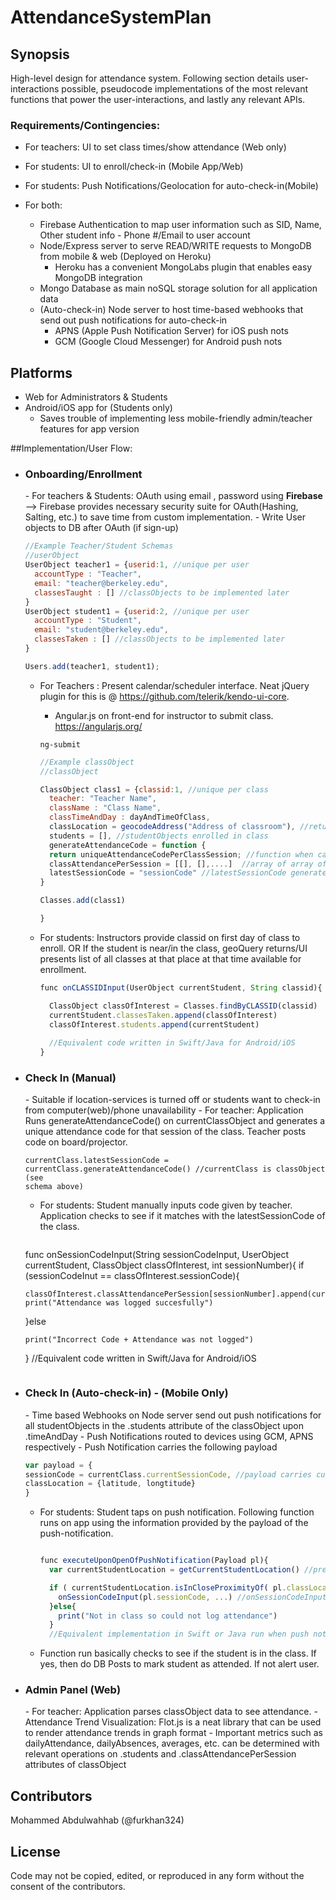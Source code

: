 # AttendanceSystemPlan

## Synopsis

High-level design for attendance system. Following section details user-interactions possible, pseudocode implementations of the most relevant functions that power the user-interactions, and lastly any relevant APIs.

<h3>Requirements/Contingencies:</h3>

- For teachers: UI to set class times/show attendance (Web only)
- For students: UI to enroll/check-in (Mobile App/Web) 
- For students: Push Notifications/Geolocation for auto-check-in(Mobile)
- For both:

  - Firebase Authentication to map user information such as SID, Name, Other student info - Phone #/Email to user account
  - Node/Express server to serve READ/WRITE requests to MongoDB from mobile & web (Deployed on Heroku)
    - Heroku has a convenient MongoLabs plugin that enables easy MongoDB integration
  - Mongo Database as main noSQL storage solution for all application data
  - (Auto-check-in) Node server to host time-based webhooks that send out push notifications for auto-check-in
    - APNS (Apple Push Notification Server) for iOS push nots
    - GCM (Google Cloud Messenger) for Android push nots
  
## Platforms

- Web for Administrators & Students
- Android/iOS app for (Students only)
  - Saves trouble of implementing less mobile-friendly admin/teacher features for app version

##Implementation/User Flow:

- <h3>Onboarding/Enrollment</h3>
  - For teachers & Students: OAuth using email , password using <b>Firebase</b> --> Firebase provides necessary security suite for OAuth(Hashing, Salting, etc.)
    to save time from custom implementation. 
  - Write User objects to DB after OAuth (if sign-up)
  
    ``` JavaScript 
    //Example Teacher/Student Schemas 
    //userObject
    UserObject teacher1 = {userid:1, //unique per user
      accountType : "Teacher",
      email: "teacher@berkeley.edu",
      classesTaught : [] //classObjects to be implemented later
    }
    UserObject student1 = {userid:2, //unique per user
      accountType : "Student",
      email: "student@berkeley.edu",
      classesTaken : [] //classObjects to be implemented later
    }
    
    Users.add(teacher1, student1);
    ```
  
  - For Teachers : Present calendar/scheduler interface. Neat jQuery plugin for this is  @ <a>https://github.com/telerik/kendo-ui-core</a>.
    - Angular.js on front-end for instructor to submit class. <a>https://angularjs.org/</a> 
    
    <code>ng-submit</code>
    
    ```JavaScript
    //Example classObject
    //classObject
    
    ClassObject class1 = {classid:1, //unique per class
      teacher: "Teacher Name",
      className : "Class Name",
      classTimeAndDay : dayAndTimeOfClass, 
      classLocation = geocodeAddress("Address of classroom"), //returns an object with Latitude and Longitude attributes
      students = [], //studentObjects enrolled in class
      generateAttendanceCode = function {
      return uniqueAttendanceCodePerClassSession; //function when called returns a unique attendance code per session of class, to be used later
      classAttendancePerSession = [[], [],....]  //array of array of userObjects who attend indexed session
      latestSessionCode = "sessionCode" //latestSessionCode generated
    }
    
    Classes.add(class1)
    
    }
    ```
    
  - For students: Instructors provide classid on first day of class to enroll. OR If the student is near/in the class, geoQuery returns/UI presents list of all classes at that place at that time available for enrollment.
  
    ```JavaScript
    func onCLASSIDInput(UserObject currentStudent, String classid){
    
      ClassObject classOfInterest = Classes.findByCLASSID(classid)
      currentStudent.classesTaken.append(classOfInterest)
      classOfInterest.students.append(currentStudent)
      
      //Equivalent code written in Swift/Java for Android/iOS
    }

    ```
- <h3> Check In (Manual)</h3>
  - Suitable if location-services is turned off or students want to check-in from computer(web)/phone unavailability
  - For teacher: Application Runs generateAttendanceCode() on currentClassObject and generates a unique attendance code for that session of the class.
  Teacher posts code on board/projector.
  
    <code>currentClass.latestSessionCode = currentClass.generateAttendanceCode()
  //currentClass is classObject (see schema above)
    </code>
  
  - For students: Student manually inputs code given by teacher. Application checks to see if it matches with the latestSessionCode of the class.
  
    ```JavaScript
  func onSessionCodeInput(String sessionCodeInput, UserObject currentStudent, ClassObject classOfInterest, int sessionNumber){
    if (sessionCodeInut == classOfInterest.sessionCode){
    
      classOfInterest.classAttendancePerSession[sessionNumber].append(currentStudent)
      print("Attendance was logged succesfully")
    }else
    
      print("Incorrect Code + Attendance was not logged")
  }
  //Equivalent code written in Swift/Java for Android/iOS

    ```
- <h3> Check In (Auto-check-in) - (Mobile Only) </h3>
  - Time based Webhooks on Node server send out push notifications for all studentObjects in the .students attribute of the classObject upon .timeAndDay 
  - Push Notifications routed to devices using GCM, APNS respectively
  - Push Notification carries the following payload
  
    ```JavaScript
  var payload = {
    sessionCode = currentClass.currentSessionCode, //payload carries currentClassSessionCode
    classLocation = {latitude, longtitude}
  }
    ```
  
  - For students: Student taps on push notification. Following function runs on app using the information provided by the payload of the push-notification.
    ```JavaScript
    
    func executeUponOpenOfPushNotification(Payload pl){
      var currentStudentLocation = getCurrentStudentLocation() //pretty obvious
    
      if ( currentStudentLocation.isInCloseProximityOf( pl.classLocation ) )
        onSessionCodeInput(pl.sessionCode, ...) //onSessionCodeInput() as defined above logs attendance
      }else{
        print("Not in class so could not log attendance")
      }
      //Equivalent implementation in Swift or Java run when push notification opened
    ```
    
  - Function run basically checks to see if the student is in the class. If yes, then do DB Posts to mark student as attended. 
  If not alert user.
  
- <h3>Admin Panel (Web)</h3>
  - For teacher: Application parses classObject data to see attendance. 
  - Attendance Trend Visualization: Flot.js is a neat library that can be used to render attendance trends in graph format
  - Important metrics such as dailyAttendance, dailyAbsences, averages, etc. can be determined with relevant operations on .students and .classAttendancePerSession attributes of classObject
  
## Contributors

Mohammed Abdulwahhab (@furkhan324)

## License

Code may not be copied, edited, or reproduced in any form without the consent of the contributors.



